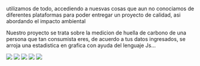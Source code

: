utilizamos de todo, accediendo a nuesvas cosas que aun no conociamos 
de diferentes plataformas para poder 
entregar un proyecto de calidad, asi abordando 
el impacto ambiental

Nuestro proyecto se trata sobre 
la medicion de huella de carbono de una persona 
que tan consumista eres, de acuerdo a tus datos 
ingresados, se arroja una estadistica en
grafica con ayuda del lenguaje Js...
<p align="left">
  <img src="https://img.shields.io/badge/C++-00599C?style=for-the-badge&logo=c%2B%2B&logoColor=white" />
  <img src="https://img.shields.io/badge/JavaScript-323330?style=for-the-badge&logo=javascript&logoColor=F7DF1E" />
  <img src="https://img.shields.io/badge/HTML5-E34F26?style=for-the-badge&logo=html5&logoColor=white" />
  <img src="https://img.shields.io/badge/CSS3-1572B6?style=for-the-badge&logo=css3&logoColor=white" />
  <img src="https://img.shields.io/badge/PHP-777BB4?style=for-the-badge&logo=php&logoColor=white" />
</p>

